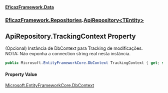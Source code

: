 #### [EficazFramework.Data](EficazFrameworkData.md 'EficazFramework Data')
### [EficazFramework.Repositories](EficazFrameworkData.md#EficazFramework.Repositories 'EficazFramework.Repositories').[ApiRepository&lt;TEntity&gt;](EficazFramework.Repositories/ApiRepository_TEntity_.md 'EficazFramework.Repositories.ApiRepository<TEntity>')

## ApiRepository<TEntity>.TrackingContext Property

(Opcional) Instância de DbContext para Tracking de modificações.  
NOTA: Não exponha a connection string real nesta instância.

```csharp
public Microsoft.EntityFrameworkCore.DbContext TrackingContext { get; set; }
```

#### Property Value
[Microsoft.EntityFrameworkCore.DbContext](https://docs.microsoft.com/en-us/dotnet/api/Microsoft.EntityFrameworkCore.DbContext 'Microsoft.EntityFrameworkCore.DbContext')